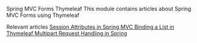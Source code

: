 Spring MVC Forms Thymeleaf
This module contains articles about Spring MVC Forms using Thymeleaf

Relevant articles
[Session Attributes in Spring MVC
](https://www.baeldung.com/spring-mvc-session-attributes)
[Binding a List in Thymeleaf
](https://www.baeldung.com/thymeleaf-list)
[Multipart Request Handling in Spring
](https://www.baeldung.com/sprint-boot-multipart-requests)